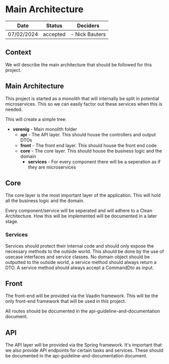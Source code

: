 # Main Architecture

| Date       | Status   | Deciders       |
|------------|----------|----------------|
| 07/02/2024 | accepted | - Nick Bauters |

## Context

We will describe the main architecture that should be followed for this project.

## Main Architecture

This project is started as a monolith that will internally be split in potential microservices.
This so we can easily factor out these services when this is needed.

This will create a simple tree:
- **verenig** - Main monolith folder
   - **api** - The API layer. This should house the controllers and output DTOs
   - **front** - The front end layer. This should house the front end code
   - **core** - The core layer. This should house the business logic and the domain
      - **services** - For every component there will be a seperation as if they are microservices

## Core

The core layer is the most important layer of the application.
This will hold all the business logic and the domain.

Every component/service will be seperated and will adhere to a Clean Architecture.
How this will be implemented will be documented in a later stage.

### Services

Services should protect their internal code and should only expose the necessary methods to the outside world.
This should be done by the use of usecase interfaces and service classes.
No domain object should be outputted to the outside world, a service method should always return a DTO.
A service method should always accept a CommandDto as input.

## Front

The front-end will be provided via the Vaadin framework.
This will be the only front-end framework that will be used in this project.

All routes should be documented in the api-guideline-and-documentation document.

## API

The API layer will be provided via the Spring framework.
It's important that we also provide API endpoints for certain tasks and services.
These should be documented in the api-guideline-and-documentation document.
